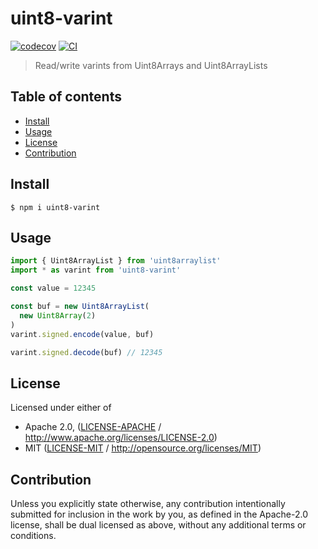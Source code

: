 # uint8-varint <!-- omit in toc -->

[![codecov](https://img.shields.io/codecov/c/github/achingbrain/uint8-varint.svg?style=flat-square)](https://codecov.io/gh/achingbrain/uint8-varint)
[![CI](https://img.shields.io/github/workflow/status/achingbrain/uint8-varint/test%20&%20maybe%20release/master?style=flat-square)](https://github.com/achingbrain/uint8-varint/actions/workflows/js-test-and-release.yml)

> Read/write varints from Uint8Arrays and Uint8ArrayLists

## Table of contents <!-- omit in toc -->

- [Install](#install)
- [Usage](#usage)
- [License](#license)
- [Contribution](#contribution)

## Install

```console
$ npm i uint8-varint
```

## Usage

```js
import { Uint8ArrayList } from 'uint8arraylist'
import * as varint from 'uint8-varint'

const value = 12345

const buf = new Uint8ArrayList(
  new Uint8Array(2)
)
varint.signed.encode(value, buf)

varint.signed.decode(buf) // 12345
```

## License

Licensed under either of

- Apache 2.0, ([LICENSE-APACHE](LICENSE-APACHE) / <http://www.apache.org/licenses/LICENSE-2.0>)
- MIT ([LICENSE-MIT](LICENSE-MIT) / <http://opensource.org/licenses/MIT>)

## Contribution

Unless you explicitly state otherwise, any contribution intentionally submitted for inclusion in the work by you, as defined in the Apache-2.0 license, shall be dual licensed as above, without any additional terms or conditions.
